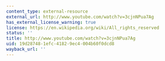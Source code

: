 ```yaml
---
content_type: external-resource
external_url: http://www.youtube.com/watch?v=3cjnNPua7Ag
has_external_license_warning: true
license: https://en.wikipedia.org/wiki/All_rights_reserved
status: ''
title: http://www.youtube.com/watch?v=3cjnNPua7Ag
uid: 19d28748-1efc-4182-9ec4-004b60f0dcd8
wayback_url: ''
---
```

